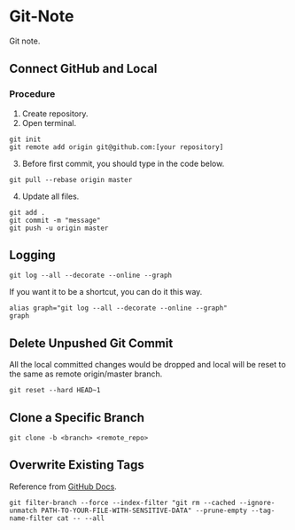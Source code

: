 # Git-Note

Git note.

## Connect GitHub and Local

### Procedure

1. Create repository.
2. Open terminal.
```shell
git init
git remote add origin git@github.com:[your repository]
```
3. Before first commit, you should type in the code below.
```shell
git pull --rebase origin master
```
4. Update all files.
```shell
git add .
git commit -m "message"
git push -u origin master
```

## Logging

```shell
git log --all --decorate --online --graph
```

If you want it to be a shortcut, you can do it this way.

```shell
alias graph="git log --all --decorate --online --graph"
graph
```

## Delete Unpushed Git Commit

All the local committed changes would be dropped and local will be reset to the same as remote origin/master branch.
```shell
git reset --hard HEAD~1
```

## Clone a Specific Branch

```shell
git clone -b <branch> <remote_repo>
```
## Overwrite Existing Tags

Reference from [GitHub Docs](https://docs.github.com/en/github/authenticating-to-github/removing-sensitive-data-from-a-repository).
```shell
git filter-branch --force --index-filter "git rm --cached --ignore-unmatch PATH-TO-YOUR-FILE-WITH-SENSITIVE-DATA" --prune-empty --tag-name-filter cat -- --all
```
